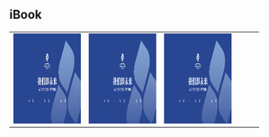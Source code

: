 ## iBook
|||||||
|:---:|:---:|:---:|:---:|:---:|:---:|
|<img src="Book/CoverPhoto/test.jpg" width=120 height=160/> |<img src="Book/CoverPhoto/test.jpg" width=120 height=160/> |<img src="Book/CoverPhoto/test.jpg" width=120 height=160/> |

